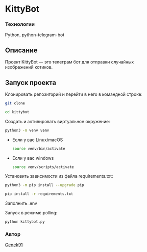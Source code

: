 # KittyBot

### Технологии
Python, python-telegram-bot

## Описание

Проект KittyBot — это телеграм бот для отправки случайных изображений котиков.

## Запуск проекта

Клонировать репозиторий и перейти в него в командной строке:

```bash
git clone 
```

```bash
cd kittybot
```

Cоздать и активировать виртуальное окружение:

```bash
python3 -m venv venv
```

- Если у вас Linux/macOS

    ```bash
    source venv/bin/activate
    ```

- Если у вас windows

    ```bash
    source venv/scripts/activate
    ```

Установить зависимости из файла requirements.txt:

```bash
python3 -m pip install --upgrade pip
```

```bash
pip install -r requirements.txt
```
Заполнить .env

Запуск в режиме polling:

```bash
python kittybot.py
```

### Автор

[Genek91](https://github.com/Genek91)
